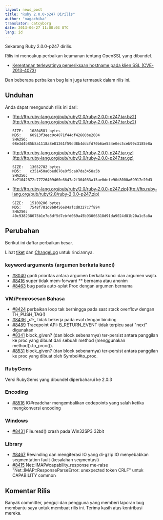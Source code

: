 ```yaml
---
layout: news_post
title: "Ruby 2.0.0-p247 Dirilis"
author: "nagachika"
translator: catcyborg
date: 2013-06-27 11:00:03 UTC
lang: id
---
```


Sekarang Ruby 2.0.0-p247 dirilis.

Rilis ini mencakup perbaikan keamanan tentang OpenSSL yang dibundel.

* [Kerentanan terlewatinya pemeriksaan hostname pada klien SSL (CVE-2013-4073)](/id/news/2013/06/27/hostname-check-bypassing-vulnerability-in-openssl-client-cve-2013-4073/)

Dan beberapa perbaikan bug lain juga termasuk dalam rilis ini.

## Unduhan

Anda dapat mengunduh rilis ini dari:

* [ftp://ftp.ruby-lang.org/pub/ruby/2.0/ruby-2.0.0-p247.tar.bz2](ftp://ftp.ruby-lang.org/pub/ruby/2.0/ruby-2.0.0-p247.tar.bz2)

      SIZE:   10804581 bytes
      MD5:    60913f3eec0c4071f44df42600be2604
      SHA256: 08e3d4b85b8a1118a8e81261f59dd8b4ddcfd70b6ae554e0ec5ceb99c3185e8a

* [ftp://ftp.ruby-lang.org/pub/ruby/2.0/ruby-2.0.0-p247.tar.gz](ftp://ftp.ruby-lang.org/pub/ruby/2.0/ruby-2.0.0-p247.tar.gz)

      SIZE:   13652782 bytes
      MD5:    c351450a0bed670e0f5ca07da3458a5b
      SHA256: 3e71042872c77726409460e8647a2f304083a15ae0defe90d8000a69917e20d3

* [ftp://ftp.ruby-lang.org/pub/ruby/2.0/ruby-2.0.0-p247.zip](ftp://ftp.ruby-lang.org/pub/ruby/2.0/ruby-2.0.0-p247.zip)

      SIZE:   15100206 bytes
      MD5:    7548f781d868456e84afcd0327c7f894
      SHA256: 40c938238075b1e7e8df5d7ebfd069a45b93066318d91da9024d81b20a1c5a8a

## Perubahan

Berikut ini daftar perbaikan besar.

Lihat [tiket](https://bugs.ruby-lang.org/projects/ruby-200/issues?set_filter=1&amp;status_id=5) dan [ChangeLog](http://svn.ruby-lang.org/repos/ruby/tags/v2_0_0_247/ChangeLog) untuk rinciannya.

### keyword arguments (argumen berkata kunci)

* [#8040](https://bugs.ruby-lang.org/issues/8040) ganti prioritas antara argumen berkata kunci dan argumen wajib.
* [#8416](https://bugs.ruby-lang.org/issues/8416) super tidak mem-forward ** bernama atau anonim
* [#8463](https://bugs.ruby-lang.org/issues/8463) bug pada auto-splat Proc dengan argumen bernama

### VM/Pemrosesan Bahasa

* [#8424](https://bugs.ruby-lang.org/issues/8424) perbaikan loop tak berhingga pada saat stack overflow dengan TH_PUSH_TAG()
* [#8436](https://bugs.ruby-lang.org/issues/8436) \__dir__ tidak bekerja pada eval dengan binding
* [#8489](https://bugs.ruby-lang.org/issues/8489) Tracepoint API: B_RETURN_EVENT tidak terpicu saat "next" digunakan
* [#8341](https://bugs.ruby-lang.org/issues/8341) block_given? (dan block sebenarnya) ter-persist antara panggilan ke proc yang dibuat dari sebuah method (menggunakan method().to_proc()).
* [#8531](https://bugs.ruby-lang.org/issues/8531) block_given? (dan block sebenarnya) ter-persist antara panggilan ke proc yang dibuat oleh Symbol#to_proc.

### RubyGems

Versi RubyGems yang dibundel diperbaharui ke 2.0.3

### Encoding

* [#8516](https://bugs.ruby-lang.org/issues/8516) IO#readchar mengembalikan codepoints yang salah ketika mengkonversi encoding

### Windows

* [#8431](https://bugs.ruby-lang.org/issues/8431) File.read() crash pada Win32SP3 32bit

### Library

* [#8467](https://bugs.ruby-lang.org/issues/8467) Rewinding dan mengiterasi IO yang di-gzip IO menyebabkan segmentation fault (kesalahan segmentasi)
* [#8415](https://bugs.ruby-lang.org/issues/8415) Net::IMAP#capability_response me-raise "Net::IMAP::ResponseParseError: unexpected token CRLF" untuk CAPABILITY common

## Komentar Rilis

Banyak committer, penguji dan pengguna yang memberi laporan bug membantu saya untuk membuat rilis ini.
Terima kasih atas kontribusi mereka.
